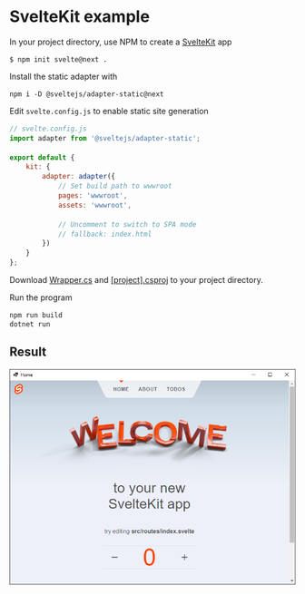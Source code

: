 # SvelteKit example

In your project directory, use NPM to create a [SvelteKit](https://kit.svelte.dev/) app

```
$ npm init svelte@next .
```

Install the static adapter with

```
npm i -D @sveltejs/adapter-static@next
```

Edit `svelte.config.js` to enable static site generation

```js
// svelte.config.js
import adapter from '@sveltejs/adapter-static';

export default {
	kit: {
		adapter: adapter({
            // Set build path to wwwroot
			pages: 'wwwroot',
			assets: 'wwwroot',

            // Uncomment to switch to SPA mode
            // fallback: index.html
		})
	}
};
```

Download [Wrapper.cs](Wrapper.cs) and [[project].csproj]([project].csproj) to your project directory.

Run the program

```
npm run build
dotnet run
```

## Result

![SvelteKit build result](img/svelte-kit-example.png)
